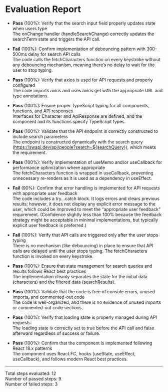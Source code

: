 # Evaluation Report

- **Pass** (100%): Verify that the search input field properly updates state when users type  
  The onChange handler (handleSearchChange) correctly updates the searchTerm state and triggers the API call.

- **Fail** (100%): Confirm implementation of debouncing pattern with 300-500ms delay for search API calls  
  The code calls the fetchCharacters function on every keystroke without any debouncing mechanism, meaning there’s no delay to wait for the user to stop typing.

- **Pass** (100%): Verify that axios is used for API requests and properly configured  
  The code imports axios and uses axios.get with the appropriate URL and type annotations.

- **Pass** (100%): Ensure proper TypeScript typing for all components, functions, and API responses  
  Interfaces for Character and ApiResponse are defined, and the component and its functions specify TypeScript types.

- **Pass** (100%): Validate that the API endpoint is correctly constructed to include search parameters  
  The endpoint is constructed dynamically with the search query (https://swapi.dev/api/people?search=${searchQuery}), which meets the requirement.

- **Pass** (100%): Verify implementation of useMemo and/or useCallback for performance optimization where appropriate  
  The fetchCharacters function is wrapped in useCallback, preventing unnecessary re-renders as it is used as a dependency in useEffect.

- **Fail** (90%): Confirm that error handling is implemented for API requests with appropriate user feedback  
  The code includes a try...catch block. It logs errors and clears previous results; however, it does not display any explicit error message to the user, which could be improved to meet the “appropriate user feedback” requirement. (Confidence slightly less than 100% because the feedback strategy might be acceptable in minimal implementations, but typically explicit user feedback is preferred.)

- **Fail** (100%): Verify that API calls are triggered only after the user stops typing  
  There is no mechanism (like debouncing) in place to ensure that API calls are delayed until the user stops typing. The fetchCharacters function is invoked on every keystroke.

- **Pass** (100%): Ensure that state management for search queries and results follows React best practices  
  The implementation cleanly separates the state for the initial data (characters) and the filtered data (searchResults).

- **Pass** (100%): Validate that the code is free of console errors, unused imports, and commented-out code  
  The code is well-organized, and there is no evidence of unused imports or commented-out code sections.

- **Pass** (100%): Verify that loading state is properly managed during API requests  
  The loading state is correctly set to true before the API call and false afterward regardless of success or failure.

- **Pass** (100%): Confirm that the component is implemented following React 18.x patterns  
  The component uses React.FC, hooks (useState, useEffect, useCallback), and follows modern React best practices.

---

Total steps evaluated: 12  
Number of passed steps: 9  
Number of failed steps: 3